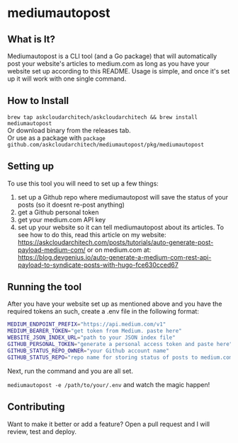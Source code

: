 # mediumautopost

## What is It?

Mediumautopost is a CLI tool (and a Go package) that will automatically post your website's articles to medium.com as long as you have your website set up according to this README. Usage is simple, and once it's set up it will work with one single command. 

## How to Install

`brew tap askcloudarchitech/askcloudarchitech && brew install mediumautopost`  
Or download binary from the releases tab.  
Or use as a package with `package github.com/askcloudarchitech/mediumautopost/pkg/mediumautopost`

## Setting up

To use this tool you will need to set up a few things:

1. set up a Github repo where mediumautopost will save the status of your posts (so it doesnt re-post anything)
2. get a Github personal token
3. get your medium.com API key
4. set up your website so it can tell mediumautopost about its articles. To see how to do this, read this article on my website: https://askcloudarchitech.com/posts/tutorials/auto-generate-post-payload-medium-com/ or on medium.com at: https://blog.devgenius.io/auto-generate-a-medium-com-rest-api-payload-to-syndicate-posts-with-hugo-fce630cced67

## Running the tool

After you have your website set up as mentioned above and you have the required tokens an such, create a .env file in the following format:

```bash
MEDIUM_ENDPOINT_PREFIX="https://api.medium.com/v1"
MEDIUM_BEARER_TOKEN="get token from Medium. paste here"
WEBSITE_JSON_INDEX_URL="path to your JSON index file"
GITHUB_PERSONAL_TOKEN="generate a personal access token and paste here"
GITHUB_STATUS_REPO_OWNER="your Github account name"
GITHUB_STATUS_REPO="repo name for storing status of posts to medium.com"
```

Next, run the command and you are all set. 

`mediumautopost -e /path/to/your/.env` and watch the magic happen!

## Contributing

Want to make it better or add a feature? Open a pull request and I will review, test and deploy. 
